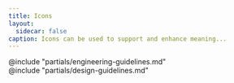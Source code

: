 ```yaml
---
title: Icons
layout:
  sidecar: false
caption: Icons can be used to support and enhance meaning...
---
```


<section data-tab="Library">
  <Doc::IconsList
    @icons={{this.filteredIcons}}
    @onSelect={{this.selectIconSize}}
    @selectedIconSize={{this.selectedIconSize}}
    @searchQuery={{this.searchQuery}}
    @searchIcons={{this.searchIcons}}
  />
</section>

<section data-tab="Code">
  @include "partials/engineering-guidelines.md"
</section>

<section data-tab="Guidelines">
  @include "partials/design-guidelines.md"
</section>

